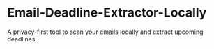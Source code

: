 # Email-Deadline-Extractor-Locally
A privacy-first tool to scan your emails locally and extract upcoming deadlines. 
